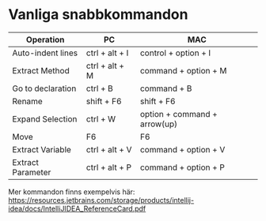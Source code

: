 # Vanliga snabbkommandon

| Operation             |  PC                   |       MAC
| -----------           | -----------           |    -----------
| Auto-indent lines     | ctrl + alt + I        | control + option + I
| Extract Method        | ctrl + alt + M        | command + option + M
| Go to declaration     | ctrl + B              | command + B
| Rename                | shift + F6            | shift + F6
| Expand Selection      | ctrl + W              | option + command + arrow(up)
| Move                  | F6                    | F6
| Extract Variable      | ctrl + alt + V        | command + option + V
| Extract Parameter     | ctrl + alt + P        | command + option + P 

Mer kommandon finns exempelvis här: https://resources.jetbrains.com/storage/products/intellij-idea/docs/IntelliJIDEA_ReferenceCard.pdf